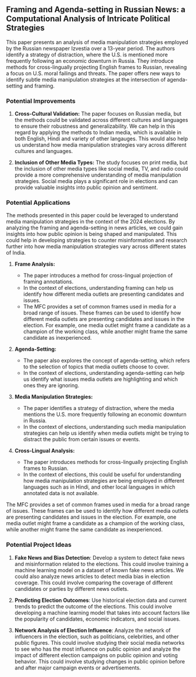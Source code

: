 ## Framing and Agenda-setting in Russian News: a Computational Analysis of Intricate Political Strategies

This paper presents an analysis of media manipulation strategies employed by the Russian newspaper Izvestia over a 13-year period. The authors identify a strategy of distraction, where the U.S. is mentioned more frequently following an economic downturn in Russia. They introduce methods for cross-lingually projecting English frames to Russian, revealing a focus on U.S. moral failings and threats. The paper offers new ways to identify subtle media manipulation strategies at the intersection of agenda-setting and framing.

### Potential Improvements

1. **Cross-Cultural Validation:**
   The paper focuses on Russian media, but the methods could be validated across different cultures and languages to ensure their robustness and generalizability. We can help in this regard by applying the methods to Indian media, which is available in both English, Hindi and variety of other langauges. This would also help us understand how media manipulation strategies vary across different cultures and languages.

2. **Inclusion of Other Media Types:**
   The study focuses on print media, but the inclusion of other media types like social media, TV, and radio could provide a more comprehensive understanding of media manipulation strategies. Social media plays a significant role in elections and can provide valuable insights into public opinion and sentiment.

### Potential Applications

The methods presented in this paper could be leveraged to understand media manipulation strategies in the context of the 2024 elections. By analyzing the framing and agenda-setting in news articles, we could gain insights into how public opinion is being shaped and manipulated. This could help in developing strategies to counter misinformation and research further into how media manipulation strategies vary across different states of India.

1. **Frame Analysis:**

   - The paper introduces a method for cross-lingual projection of framing annotations.
   - In the context of elections, understanding framing can help us identify how different media outlets are presenting candidates and issues.
   - The MFC provides a set of common frames used in media for a broad range of issues. These frames can be used to identify how different media outlets are presenting candidates and issues in the election. For example, one media outlet might frame a candidate as a champion of the working class, while another might frame the same candidate as inexperienced.

2. **Agenda-Setting:**

   - The paper also explores the concept of agenda-setting, which refers to the selection of topics that media outlets choose to cover.
   - In the context of elections, understanding agenda-setting can help us identify what issues media outlets are highlighting and which ones they are ignoring.

3. **Media Manipulation Strategies:**

   - The paper identifies a strategy of distraction, where the media mentions the U.S. more frequently following an economic downturn in Russia.
   - In the context of elections, understanding such media manipulation strategies can help us identify when media outlets might be trying to distract the public from certain issues or events.

4. **Cross-Lingual Analysis:**
   - The paper introduces methods for cross-lingually projecting English frames to Russian.
   - In the context of elections, this could be useful for understanding how media manipulation strategies are being employed in different languages such as in Hindi, and other local languages in which annotated data is not available.

The MFC provides a set of common frames used in media for a broad range of issues. These frames can be used to identify how different media outlets are presenting candidates and issues in the election. For example, one media outlet might frame a candidate as a champion of the working class, while another might frame the same candidate as inexperienced.

### Potential Project Ideas

1. **Fake News and Bias Detection**: Develop a system to detect fake news and misinformation related to the elections. This could involve training a machine learning model on a dataset of known fake news articles. We could also analyze news articles to detect media bias in election coverage. This could involve comparing the coverage of different candidates or parties by different news outlets.

2. **Predicting Election Outcomes**: Use historical election data and current trends to predict the outcome of the elections. This could involve developing a machine learning model that takes into account factors like the popularity of candidates, economic indicators, and social issues.

3. **Network Analysis of Election Influence**: Analyze the network of influencers in the election, such as politicians, celebrities, and other public figures. This could involve studying their social media networks to see who has the most influence on public opinion and analyze the impact of different election campaigns on public opinion and voting behavior. This could involve studying changes in public opinion before and after major campaign events or advertisements.
